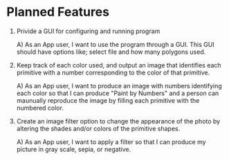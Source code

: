 # Planned Features

1) Privide a GUI for configuring and running program

    A) As an App user, I want to use the program through a GUI. This GUI should have options like; select file and how many polygons used.

2) Keep track of each color used, and output an image that identifies each primitive with a number corresponding to the color of that primitive.

    A) As an App user, I want to produce an image with numbers identifying each color so that I can produce "Paint by Numbers" and a person can maunually reproduce the image by filling each primitive with the numbered color.
  

3) Create an image filter option to change the appearance of the photo by altering the shades and/or colors of the primitive shapes. 

    A) As an App user, I want to apply a filter so that I can produce my picture in gray scale, sepia, or negative.  
